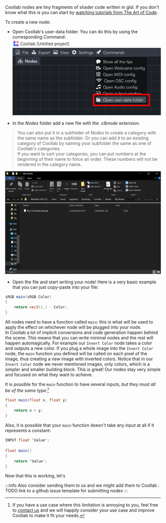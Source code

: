
Coollab nodes are tiny fragments of shader code written in glsl. If you don't know what this is you can start by [watching tutorials from The Art of Code](https://youtu.be/u5HAYVHsasc).

To create a new node:
- Open Coollab's user-data folder. You can do this by using the corresponding <span class="icon-rocket"></span> Command:
![Open user data folder](img/open_user_data_folder.png)

- In the *Nodes* folder add a new file with the *.clbnode* extension.
>You can also put it in a subfolder of *Nodes* to create a category with the same name as the subfolder. Or you can add it to an existing category of Coollab by naming your subfolder the same as one of Coollab's categories.<br/>
If you want to sort your categories, you can put numbers at the beginning of their name to force an order. These numbers will not be rendered in the category name.

![Add a node file](img/add_a_node_file.png)

- Open the file and start writing your node! Here is a very basic example that you can just copy-paste into your file:
```glsl title="Invert Color.clbnode"
sRGB main(sRGB Color)
{
    return vec3(1.) - Color;
}
```

All nodes need to have a function called `main`: this is what will be used to apply the effect on whichever node will be plugged into your node.<br/>
In Coollab a lot of implicit conversions and code generation happen behind the scene. This means that you can write minimal nodes and the rest will happen automagically. For example our `Invert Color` node takes a color and outputs a new color. If you plug a whole image into the `Invert Color` node, the `main` function you defined will be called on each pixel of the image, thus creating a new image with inverted colors. Notice that in our `Invert Color` node we never mentioned images, only colors, which is a simpler and smaller building block. This is great! Our nodes stay very simple and focused on what they want to achieve.

It is possible for the `main` function to have several inputs, *but they must all be of the same type*:[^1]

```glsl title="Add.clbnode"
float main(float x, float y)
{
    return x + y;
}
```

[^1]: If you have a use case where this limitation is annoying to you, feel free to [contact us](https://github.com/CoolLibs/Lab/issues/new?assignees=&labels=enhancement%2Ctriage&template=feature-suggestion.yaml&title=%5BFeature%5D+) and we will happily consider your use case and improve Coollab to make it fit your needs.

Also, it is possible that your `main` function doesn't take any input at all if it represents a constant:

```glsl title="Float Value.clbnode"
INPUT float 'Value';

float main()
{
    return 'Value';
}
```

Now that this is working, let's 

:::info
Also consider sending them to us and we might add them to Coollab : TODO link to a github issue template for submitting nodes
:::